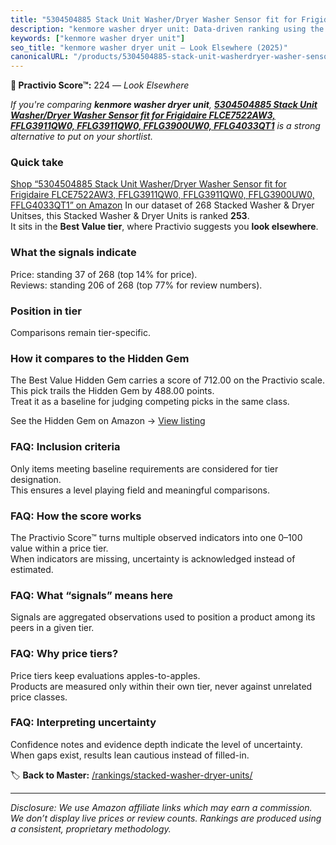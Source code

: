 ```yaml
---
title: "5304504885 Stack Unit Washer/Dryer Washer Sensor fit for Frigidaire FLCE7522AW3, FFLG3911QW0, FFLG3911QW0, FFLG3900UW0, FFLG4033QT1"
description: "kenmore washer dryer unit: Data-driven ranking using the Practivio Score™. Positioned by quality, value, demand, findability, momentum."
keywords: ["kenmore washer dryer unit"]
seo_title: "kenmore washer dryer unit — Look Elsewhere (2025)"
canonicalURL: "/products/5304504885-stack-unit-washerdryer-washer-sensor-fit-for-frigidaire-flce7522aw3-fflg3911qw0-fflg3911qw0-fflg3900uw0-fflg4033qt1-B0F6XFMZQY/"
---
```


**🚫 Practivio Score™:** 224 — _Look Elsewhere_


*If you're comparing **kenmore washer dryer unit**, **[5304504885 Stack Unit Washer/Dryer Washer Sensor fit for Frigidaire FLCE7522AW3, FFLG3911QW0, FFLG3911QW0, FFLG3900UW0, FFLG4033QT1](https://www.amazon.com/dp/B0F6XFMZQY?tag=practivio-20)** is a strong alternative to put on your shortlist.*
### Quick take
[Shop “5304504885 Stack Unit Washer/Dryer Washer Sensor fit for Frigidaire FLCE7522AW3, FFLG3911QW0, FFLG3911QW0, FFLG3900UW0, FFLG4033QT1” on Amazon](https://www.amazon.com/dp/B0F6XFMZQY?tag=practivio-20)
In our dataset of 268 Stacked Washer & Dryer Unitses, this Stacked Washer & Dryer Units is ranked **253**.  
It sits in the **Best Value tier**, where Practivio suggests you **look elsewhere**.

### What the signals indicate
Price: standing 37 of 268 (top 14% for price).  
Reviews: standing 206 of 268 (top 77% for review numbers).  

### Position in tier
Comparisons remain tier-specific.

### How it compares to the Hidden Gem
The Best Value Hidden Gem carries a score of 712.00 on the Practivio scale.  
This pick trails the Hidden Gem by 488.00 points.  
Treat it as a baseline for judging competing picks in the same class.  

See the Hidden Gem on Amazon → [View listing](https://www.amazon.com/dp/B095KG5FPT?tag=practivio-20)

### FAQ: Inclusion criteria
Only items meeting baseline requirements are considered for tier designation.  
This ensures a level playing field and meaningful comparisons.

### FAQ: How the score works
The Practivio Score™ turns multiple observed indicators into one 0–100 value within a price tier.  
When indicators are missing, uncertainty is acknowledged instead of estimated.

### FAQ: What “signals” means here
Signals are aggregated observations used to position a product among its peers in a given tier.

### FAQ: Why price tiers?
Price tiers keep evaluations apples-to-apples.  
Products are measured only within their own tier, never against unrelated price classes.

### FAQ: Interpreting uncertainty
Confidence notes and evidence depth indicate the level of uncertainty.  
When gaps exist, results lean cautious instead of filled-in.


🏷️ **Back to Master:** [/rankings/stacked-washer-dryer-units/](/rankings/stacked-washer-dryer-units/)

---
_Disclosure: We use Amazon affiliate links which may earn a commission. We don’t display live prices or review counts. Rankings are produced using a consistent, proprietary methodology._

